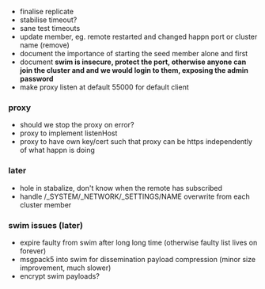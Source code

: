 * finalise replicate
* stabilise timeout?
* sane test timeouts
* update member, eg. remote restarted and changed happn port or cluster name (remove)
* document the importance of starting the seed member alone and first
* document **swim is insecure, protect the port, otherwise anyone can join the cluster and and we would login to them, exposing the admin password**
* make proxy listen at default 55000 for default client

### proxy

* should we stop the proxy on error?
* proxy to implement listenHost
* proxy to have own key/cert such that proxy can be https independently of what happn is doing

### later

* hole in stabalize, don't know when the remote has subscribed
* handle /_SYSTEM/_NETWORK/_SETTINGS/NAME overwrite from each cluster member

### swim issues (later)

* expire faulty from swim after long long time (otherwise faulty list lives on forever)
* msgpack5 into swim for dissemination payload compression (minor size improvement, much slower)
* encrypt swim payloads?
